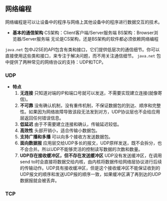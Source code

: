 ## 网络编程
网络编程是可以让设备中的程序与网络上其他设备中的程序进行数据交互的技术。
- **基本的通信架构**
	CS架构：Client客户端/Server服务端
	BS架构：Browser浏览器/Server服务端
	无论是CS架构，还是BS架构的软件都必须依赖网络编程

`java.net` 包中J2SE的API包含有类和接口，它们提供低层次的通信细节。你可以直接使用这些类和接口，来专注于解决问题，而不用关注通信细节。
`java.net` 包中提供了两种常见的网络协议的支持：UDP和TCP。
### UDP
- **特点**
	1. **无连接** 只知道对端的IP和端口号就可以发送，不需要实现建立连接(就像寄信)。
	2. **不可靠** 没有确认机制，没有重传机制，不保证数据包的到达、顺序和完整性。如果因为网络故障导致该段无法发到对方，UDP协议层也不会给应用层返回任何错误信息。
	3. **低延迟** 由于不需要建立连接和确认，传输延迟较低。
	4. **高效性** 头部开销小，适合传输小数据包。
	5. **支持广播和多播** 可以向多个接收方发送数据包。
	6. **面向数据报** 应用层交给UDP多长的报文，UDP原样发送，既不会拆分，也不会合并。所以UDP不能够灵活的控制读写数据的次数和数量。
	7. **UDP存在接收缓冲区，但不存在发送缓冲区** UDP没有发送缓冲区，在调用send to时会直接将数据交给内核，由内核将数据传给网络层协议进行后续的传输动作。UDP具有接收缓冲区，但是这个接收缓冲区不能保证收到的UDP报文的顺序和发送UDP报的顺序一致，如果缓冲区满了再到达的UDP数据报就会被丢弃。
### TCP